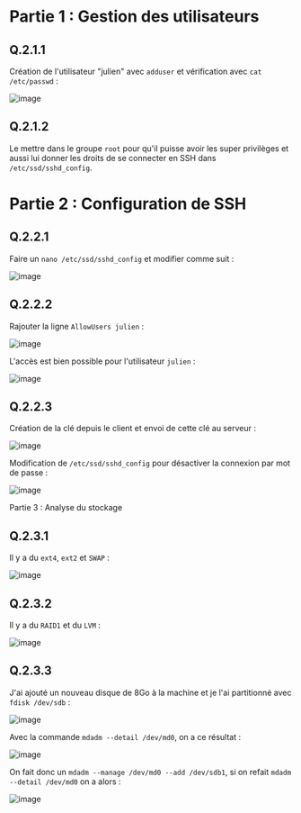 # Partie 1 : Gestion des utilisateurs

## Q.2.1.1 

Création de l'utilisateur "julien" avec `adduser` et vérification avec `cat /etc/passwd` :

![image](https://github.com/JuGuillot/Checkpoint-3/assets/161329881/56dc3012-c9d2-4213-b2d7-90168cfd3f85)

## Q.2.1.2

Le mettre dans le groupe `root` pour qu'il puisse avoir les super privilèges et aussi lui donner les droits de se connecter en SSH dans `/etc/ssd/sshd_config`.

# Partie 2 : Configuration de SSH

## Q.2.2.1

Faire un `nano /etc/ssd/sshd_config` et modifier comme suit :

![image](https://github.com/JuGuillot/Checkpoint-3/assets/161329881/db978e48-2ccd-495e-aa98-4afb89e201a8)

## Q.2.2.2

Rajouter la ligne `AllowUsers julien` :

![image](https://github.com/JuGuillot/Checkpoint-3/assets/161329881/f3a096db-20f8-4b6b-84ea-9cf39a6cd3e1)

L'accès est bien possible pour l'utilisateur `julien` :

![image](https://github.com/JuGuillot/Checkpoint-3/assets/161329881/a5106017-f1a8-41ce-8936-8f5920fc67bf)

## Q.2.2.3

Création de la clé depuis le client et envoi de cette clé au serveur :

![image](https://github.com/JuGuillot/Checkpoint-3/assets/161329881/6384c70f-064b-4c51-8708-256c014d229f)

Modification de `/etc/ssd/sshd_config` pour désactiver la connexion par mot de passe :

![image](https://github.com/JuGuillot/Checkpoint-3/assets/161329881/0c2c0ac2-15c8-4f9c-80ee-7d4b0cd3cb30)

Partie 3 : Analyse du stockage

## Q.2.3.1

Il y a du `ext4`, `ext2` et `SWAP` :

![image](https://github.com/JuGuillot/Checkpoint-3/assets/161329881/2d6ab127-ed50-4bad-aaa8-6a5d808146bf)

## Q.2.3.2

Il y a du `RAID1` et du `LVM` :

![image](https://github.com/JuGuillot/Checkpoint-3/assets/161329881/037268ca-2f2d-49d0-ba46-a413d76c1646)

## Q.2.3.3

J'ai ajouté un nouveau disque de 8Go à la machine et je l'ai partitionné avec `fdisk /dev/sdb` :

![image](https://github.com/JuGuillot/Checkpoint-3/assets/161329881/8a4532b6-81be-4449-9002-5e1a80f962df)

Avec la commande `mdadm --detail /dev/md0`, on a ce résultat :

![image](https://github.com/JuGuillot/Checkpoint-3/assets/161329881/8f086fc6-621a-45ba-9875-3cc0b34c7d15)

On fait donc un `mdadm --manage /dev/md0 --add /dev/sdb1`, si on refait `mdadm --detail /dev/md0` on a alors : 

![image](https://github.com/JuGuillot/Checkpoint-3/assets/161329881/25e1d0f7-d61d-4fda-b668-ff8f14e2502a)

